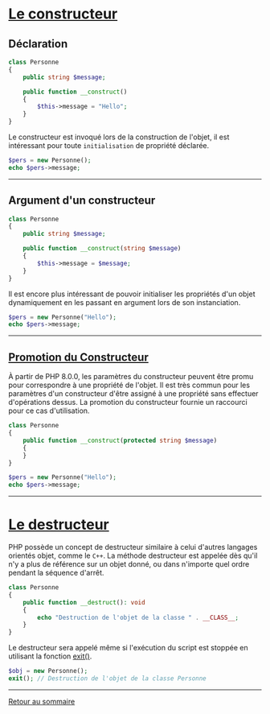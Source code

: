 
# [Le constructeur](https://www.php.net/manual/fr/language.oop5.decon.php)

## Déclaration

```php
class Personne
{
    public string $message;

    public function __construct()
    {
        $this->message = "Hello";
    }
}
```

Le constructeur est invoqué lors de la construction de l'objet, il est intéressant pour toute `initialisation` de propriété déclarée.

```php
$pers = new Personne();
echo $pers->message;
```

----------

## Argument d'un constructeur

```php
class Personne
{
    public string $message;

    public function __construct(string $message)
    {
        $this->message = $message;
    }
}
```

Il est encore plus intéressant de pouvoir initialiser les propriétés d'un objet dynamiquement en les passant en argument lors de son instanciation.

```php
$pers = new Personne("Hello");
echo $pers->message;
```

----------

## [Promotion du Constructeur](https://www.php.net/manual/fr/language.oop5.decon.php#language.oop5.decon.constructor.promotion)

À partir de PHP 8.0.0, les paramètres du constructeur peuvent être promu pour correspondre à une propriété de l'objet. Il est très commun pour les paramètres d'un constructeur d'être assigné à une propriété sans effectuer d'opérations dessus. La promotion du constructeur fournie un raccourci pour ce cas d'utilisation.

```php
class Personne
{
    public function __construct(protected string $message)
    {
    }
}
```

```php
$pers = new Personne("Hello");
echo $pers->message;
```

----------

# [Le destructeur](https://www.php.net/manual/fr/language.oop5.decon.php#language.oop5.decon.destructor)

PHP possède un concept de destructeur similaire à celui d'autres langages orientés objet, comme le `C++`. La méthode destructeur est appelée dès qu'il n'y a plus de référence sur un objet donné, ou dans n'importe quel ordre pendant la séquence d'arrêt.

```php
class Personne
{
    public function __destruct(): void
    {
        echo "Destruction de l'objet de la classe " . __CLASS__;
    }
}
```

Le destructeur sera appelé même si l'exécution du script est stoppée en utilisant la fonction [exit()](https://www.php.net/manual/fr/function.exit.php).

```php
$obj = new Personne();
exit(); // Destruction de l'objet de la classe Personne
```

----------

[Retour au sommaire](00_sommaire.md)
